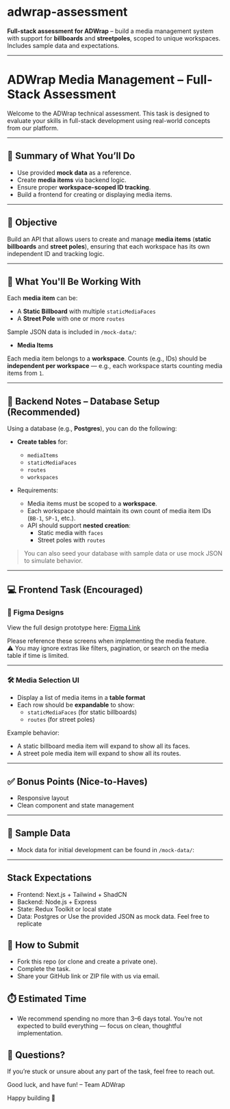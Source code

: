 # adwrap-assessment  
**Full-stack assessment for ADWrap** – build a media management system with support for **billboards** and **streetpoles**, scoped to unique workspaces. Includes sample data and expectations.

---

# ADWrap Media Management – Full-Stack Assessment

Welcome to the ADWrap technical assessment. This task is designed to evaluate your skills in full-stack development using real-world concepts from our platform.

---

## 🧭 Summary of What You’ll Do

- Use provided **mock data** as a reference.  
- Create **media items** via backend logic.  
- Ensure proper **workspace-scoped ID tracking**.  
- Build a frontend for creating or displaying media items.

---

## 🎯 Objective

Build an API that allows users to create and manage **media items** (**static billboards** and **street poles**), ensuring that each workspace has its own independent ID and tracking logic.

---

## 📐 What You'll Be Working With

Each **media item** can be:
- A **Static Billboard** with multiple `staticMediaFaces`
- A **Street Pole** with one or more `routes`

Sample JSON data is included in `/mock-data/`:
- **Media Items**

Each media item belongs to a **workspace**. Counts (e.g., IDs) should be **independent per workspace** — e.g., each workspace starts counting media items from `1`.

---

## 🧱 Backend Notes – Database Setup (Recommended)

Using a database (e.g., **Postgres**), you can do the following:

- **Create tables** for:
  - `mediaItems`
  - `staticMediaFaces`
  - `routes`
  - `workspaces`

- Requirements:
  - Media items must be scoped to a **workspace**.
  - Each workspace should maintain its own count of media item IDs (`BB-1`, `SP-1`, etc.).
  - API should support **nested creation**:
    - Static media with `faces`
    - Street poles with `routes`

> You can also seed your database with sample data or use mock JSON to simulate behavior.

---

## 💻 Frontend Task (Encouraged)

### 🎨 Figma Designs

View the full design prototype here: [Figma Link](https://www.figma.com/design/5cvz0q0X4J4OombQ8hRwjr/Dev-Assessment?t=uMSJTFakAgEC6upl-0)  

Please reference these screens when implementing the media feature.  
⚠️ You may ignore extras like filters, pagination, or search on the media table if time is limited.

---

### 🛠️ Media Selection UI

- Display a list of media items in a **table format**
- Each row should be **expandable** to show:
  - `staticMediaFaces` (for static billboards)
  - `routes` (for street poles)

Example behavior:
- A static billboard media item will expand to show all its faces.
- A street pole media item will expand to show all its routes.

---

## ✅ Bonus Points (Nice-to-Haves)

- Responsive layout
- Clean component and state management
---

## 📁 Sample Data

- Mock data for initial development can be found in `/mock-data/`:

---

## Stack Expectations

- Frontend: Next.js + Tailwind + ShadCN
- Backend: Node.js + Express
- State: Redux Toolkit or local state
- Data: Postgres or Use the provided JSON as mock data. Feel free to replicate

## 🧪 How to Submit
- Fork this repo (or clone and create a private one).
- Complete the task.
- Share your GitHub link or ZIP file with us via email.


## ⏱️ Estimated Time
- We recommend spending no more than 3–6 days total. You’re not expected to build everything — focus on clean, thoughtful implementation.


## 🙌 Questions?
If you’re stuck or unsure about any part of the task, feel free to reach out.

Good luck, and have fun!
– Team ADWrap

Happy building 🚀
